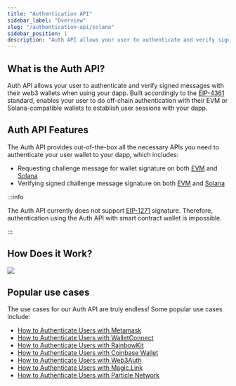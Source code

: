 ```yaml
---
title: "Authentication API"
sidebar_label: "Overview"
slug: "/authentication-api/solana"
sidebar_position: 1
description: "Auth API allows your user to authenticate and verify signed messages with their web3 wallets when using your dapp."
---
```





## What is the Auth API?

Auth API allows your user to authenticate and verify signed messages with their web3 wallets when using your dapp. Built accordingly to the [EIP-4361](https://eips.ethereum.org/EIPS/eip-4361) standard, enables your user to do off-chain authentication with their EVM or Solana-compatible wallets to establish user sessions with your dapp.

## Auth API Features

The Auth API provides out-of-the-box all the necessary APIs you need to authenticate your user wallet to your dapp, which includes:

- Requesting challenge message for wallet signature on both [EVM](/authentication-api/evm/reference/request-challenge-evm) and [Solana](/authentication-api/solana/reference/request-challenge-solana)
- Verifying signed challenge message signature on both [EVM](https://swagger.moralis.io/auth/#/Challenge/verifyChallengeEvm) and [Solana](https://swagger.moralis.io/auth/#/Challenge/verifyChallengeSolana)

:::info

The Auth API currently does not support [EIP-1271](https://eips.ethereum.org/EIPS/eip-1271) signature. Therefore, authentication using the Auth API with smart contract wallet is impossible.

:::

## How Does it Work?

![](/img/content/bcd1597-image.webp)

## Popular use cases

The use cases for our Auth API are truly endless! Some popular use cases include:


  - <a href="/authentication-api/evm/how-to-sign-in-with-metamask">How to Authenticate Users with Metamask</a>
  - <a href="/authentication-api/evm/how-to-sign-in-with-walletconnect">How to Authenticate Users with WalletConnect</a>
  - <a href="/authentication-api/evm/how-to-sign-in-with-rainbowkit">How to Authenticate Users with RainbowKit</a>
  - <a href="/authentication-api/evm/how-to-sign-in-with-coinbase-wallet">How to Authenticate Users with Coinbase Wallet</a>
  - <a href="/authentication-api/evm/how-to-sign-in-with-web3authio">How to Authenticate Users with Web3Auth</a>
  - <a href="/authentication-api/evm/how-to-sign-in-with-magiclink">How to Authenticate Users with Magic.Link</a>
  - <a href="/authentication-api/evm/how-to-sign-in-with-particle">How to Authenticate Users with Particle Network</a>

